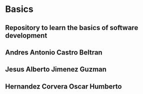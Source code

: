 # Basics

## Repository to learn the basics of software development

## Andres Antonio Castro Beltran
## Jesus Alberto Jimenez Guzman
## Hernandez Corvera Oscar Humberto